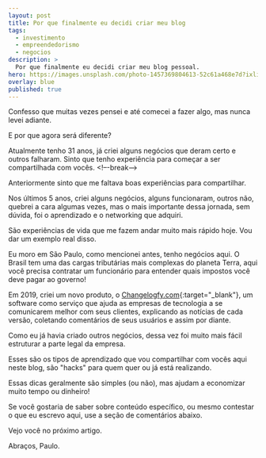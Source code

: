 ```yaml
---
layout: post
title: Por que finalmente eu decidi criar meu blog
tags:
  - investimento
  - empreendedorismo
  - negocios
description: >
  Por que finalmente eu decidi criar meu blog pessoal.
hero: https://images.unsplash.com/photo-1457369804613-52c61a468e7d?ixlib=rb-1.2.1&auto=format&fit=crop&w=2250&q=80
overlay: blue
published: true
---
```

Confesso que muitas vezes pensei e até comecei a fazer algo, mas nunca levei adiante.

E por que agora será diferente?

Atualmente tenho 31 anos, já criei alguns negócios que deram certo e outros falharam. Sinto que tenho experiência para começar a ser compartilhada com vocês.
<!–-break-–>

Anteriormente sinto que me faltava boas experiências para compartilhar.

Nos últimos 5 anos, criei alguns negócios, alguns funcionaram, outros não, quebrei a cara algumas vezes, mas o mais importante dessa jornada, sem dúvida, foi o aprendizado e o networking que adquiri.

São experiências de vida que me fazem andar muito mais rápido hoje. Vou dar um exemplo real disso.

Eu moro em São Paulo, como mencionei antes, tenho negócios aqui. O Brasil tem uma das cargas tributárias mais complexas do planeta Terra, aqui você precisa contratar um funcionário para entender quais impostos você deve pagar ao governo!

Em 2019, criei um novo produto, o [Changelogfy.com](https://changelogfy.com){:target="_blank"}, um software como serviço que ajuda as empresas de tecnologia a se comunicarem melhor com seus clientes, explicando as notícias de cada versão, coletando comentários de seus usuários e assim por diante.

Como eu já havia criado outros negócios, dessa vez foi muito mais fácil estruturar a parte legal da empresa.

Esses são os tipos de aprendizado que vou compartilhar com vocês aqui neste blog, são "hacks" para quem quer ou já está realizando.

Essas dicas geralmente são simples (ou não), mas ajudam a economizar muito tempo ou dinheiro!

Se você gostaria de saber sobre conteúdo específico, ou mesmo contestar o que eu escrevo aqui, use a seção de comentários abaixo.

Vejo você no próximo artigo.

Abraços, Paulo.
